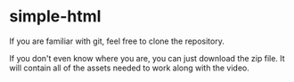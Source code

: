 # simple-html

If you are familiar with git, feel free to clone the repository.

If you don't even know where you are, you can just download the zip file. It will contain all of the assets needed to work along with the video.
